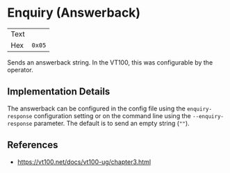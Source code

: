 # Enquiry (Answerback)

|      |        |
| ---- | ------ |
| Text |        |
| Hex  | `0x05` |

Sends an answerback string. In the VT100, this was configurable by the
operator.

## Implementation Details

The answerback can be configured in the config file using the `enquiry-response`
configuration setting or on the command line using the `--enquiry-response`
parameter. The default is to send an empty string (`""`).

## References

- https://vt100.net/docs/vt100-ug/chapter3.html
